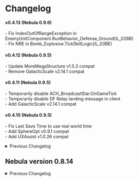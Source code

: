 # Changelog

#### v0.4.13 (Nebula 0.9.6)
\- Fix IndexOutOfRangeException in EnemyUnitComponent.RunBehavior_Defense_Ground(IL_028B)  
\- Fix NRE in Bomb_Explosive.TickSkillLogic(IL_03BE)  

#### v0.4.12 (Nebula 0.9.5)
\- Update MoreMegaStructure v1.5.3 compat  
\- Remove GalacticScale v2.14.1 compat  

#### v0.4.11 (Nebula 0.9.5)
\- Temporarily disable ACH_BroadcastStar.OnGameTick  
\- Temporarily disable DF Relay landing message in client  
\- Add GalacticScale v2.14.1 compat  

#### v0.4.10 (Nebula 0.9.5)
\- Fix Last Save Time to use real world time  
\- Add SphereOpt v0.9.1 compat  
\- Add UXAssist v1.0.26 compat  

<details>
<summary>Previous Changelog</summary>

#### v0.4.9 (Nebula 0.9.4)
\- Fix `NgrokManager.IsNgrokActive` crash  
\- Add syncing for relics and skillpoints in TheyComeFromVoid 3.1.2 (WIP)  

#### v0.4.8 (Nebula 0.9.3)
\- Add TheyComeFromVoid 3.1.0 compat (WIP)  
\- Fix divide by zero error in AssemblerVerticalConstruction  

#### v0.4.7 (Nebula 0.9.2)
\- Add DSPAutoSorter v1.2.11 compat  
\- Add AssemblerVerticalConstruction v1.1.4 compat (WIP)  
\- Fix hp bar remain after the game first load  

#### v0.4.6 (Nebula 0.9.2)
\- Fix ILS errors in client.  

#### v0.4.5 (Nebula 0.9.2)
\- Fix inventory size error in client.  
\- Fix EnemyFormation.RemoveUnit error in client.  

#### v0.4.4 (Nebula 0.9.2)
\- Attempt to fix some issues in client.  

#### v0.4.3 (Nebula 0.9.1)
\- Fix an issue that player data is clean up wrongly in server.  

#### v0.4.2 (Nebula 0.9.1)
\- Add new dependency DSPModSave.  
\- Make construction drones only launch if the current player is the cloest one or within 15m.  
\- Clear old playerSaves when server start.  
\- Suppress Enemy TickLogic excpetion to show only once per session.

#### v0.4.1 (Nebula 0.9.0)
\- MoreMegaStructure v1.3.8: Sync star cannon and fix errors.  
\- PlanetFinder v1.1.3: Fix error in multiplayer lobby.  
\- Remove DSPMarker support.  

#### v0.4.0 (Nebula 0.9.0 pre-release)
\- Hotfix: Tempoarily disable drone syncing.  
\- Remove Bottleneck, DSPTransportStat, Dustbin, TheyComeFromVoid support.  
\- Temporily disable BlueprintTweaks, DSPMarker, MoreMegaStructure, PlanetFinder support.  

</details>


## Nebula version 0.8.14

<details>
<summary>Previous Changelog</summary>

#### v0.3.1 (Nebula 0.8.14)
\- Hotfix: Fix NRE error in `StationUIManager.UpdateStorage.`  
\- Hotfix: Load dyson sphere when click on star view on the starmap.  
\- TheyComeFromVoid v2.2.8: Add remote cannons to let planets not loaded yet to fire weapons. Bug fixes.  

#### v0.3.0 (Nebula 0.8.14)
\- TheyComeFromVoid v2.2.8: Add Droplet syncing and fixes  
\- Remove BigFormingSize from incompat list  

#### v0.2.3 (Nebula 0.8.13)
\- Hotfix: Add compat to mods that increase reform brush size.  
\- Hotfix: (Test) Reset planet physics & audio when arriving at a planet.  
\- MoreMegaStructure v1.1.11: Fix receivers requested power flicks on clients.  

#### v0.2.2 (Nebula 0.8.13)
\- Hotfix: Fix an error when saving game.  
\- Bottleneck v1.0.15: Fixed an error that occurred on the host when the client was using different proliferator settings.  

#### v0.2.1 (Nebula 0.8.13)
\- Fix a bug that client can't change station storage.  
\- DSP Belt Reverse Direction is no longer supported due to vanilla has the function now.  

#### v0.2.0 (Nebula 0.8.13)
\- Hotfix: Fix mecha animation when 3rd player join.  
\- Update FactoryLocator support version to 1.2.0  
\- TheyComeFromVoid: Add StarFortress syncing  

#### v0.1.12 (Nebula 0.8.12)
\- Fix BlueprintTweak 1.5.9  
\- Support Dustbin 1.2.1  
\- Update FactoryLocator support version to 1.1.0  
\- Update Auxilaryfunction support version to 2.0.1  
\- MoreMegaStructure: Fix RefreshProduceSpeedText error  
\- TheyComeFromVoid: Add EnemyShips event syncing  

#### v0.1.11 (Nebula 0.8.12)
\- Hotfix: Sync Flip Whole Path button for belts in DSP 0.9.27.15466  
\- Support SplitterOverBelt 1.1.3  
\- Support TheyComeFromVoid 2.1.2  
\- Update Auxilaryfunction support version to 1.8.9  

#### v0.1.10 (Nebula 0.8.12)
\- Fix sandbox tool enable syncing.  
\- Show multiplayer name in starmap for own player.  

#### v0.1.9 (Nebula 0.8.12)
\- Support FactoryLocator 1.0.1  
\- Update MoreMegaStructure support version to 1.1.4  
\- Hide server ip and port during login & reconnect.  
\- Show the diff count of local & remote mod list when client login.  

#### v0.1.8 (Nebula 0.8.12)
\- Hotfix: Fix trash warning (error when there are litters on host and client join, positions doen't sync)  
\- Hotfix: Fix InserterOffsetCorrection which may cause desync that sorters don't work on one end.  
\- Hotfix: Fix SplitterPriorityChange packet.  

#### v0.1.7 (Nebula 0.8.12)  
\- Hotfix: Fix infinite tech level desync in client.  
\- Hotfix: Fix that rock destroy on remote planet show effects on local planet.  
\- Show possible mod patches from stacktraces on error report.  

#### v0.1.6 (Nebula 0.8.12)  
\- Hotfix: Fix error on host when client put a storage chest on a logisitics distributor on remote planets.  
\- Update PlanetFinder support version to 1.0.0.  

#### v0.1.5 (Nebula 0.8.11)  
\- Fix mod data doesn't sync correctly for another clients.  
\- Fix client mecha spawning position.  

#### v0.1.4 (Nebulad 0.8.11)  
\- Hotfix: Fix host sometimes get error when client request logistic on other planets.  
\- Hotfix for GS2 star detail doesn't display correctly for clients.  

#### v0.1.3 (Nebulad 0.8.11)
\- Hotfix: Fix logistic bots errors.  
\- Fix client error when host reverse belts on a remote planet.  

#### v0.1.2 (Nebula 0.8.10)
\- Support DSPOptimizations  

#### v0.1.1 (Nebula 0.8.10)
\- Support AutoStationConfig, Auxilaryfunction.  
\- Fix advance miner power usage abnormal of AutoStationConfig.   

#### v0.1.0 (Nebula 0.8.8)
\- Support DSPTransportStat, PlanetFinder, DSPFreeMechaCustom, MoreMegaStructure.  
\- Fix DSPMarker didn't refresh marker when local planet changed.  

#### v0.0.1  
\- Initial release. (Game Version 0.9.25.12201)

</details>
